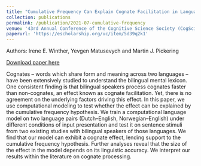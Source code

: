 ```yaml
---
title: "Cumulative Frequency Can Explain Cognate Facilitation in Language Models"
collection: publications
permalink: /publication/2021-07-cumulative-frequency
venue: '43rd Annual Conference of the Cognitive Science Society (CogSci 2021)'
paperurl: 'https://escholarship.org/uc/item/5d39q2k1'
---
```

Authors: Irene E. Winther, Yevgen Matusevych and Martin J. Pickering

[Download paper here](https://escholarship.org/uc/item/5d39q2k1)

Cognates – words which share form and meaning across two languages – have been extensively studied to understand the bilingual mental lexicon. One consistent finding is that bilingual speakers process cognates faster than non-cognates, an effect known as cognate facilitation. Yet, there is no agreement on the underlying factors driving this effect. In this paper, we use computational modeling to test whether the effect can be explained by the cumulative frequency hypothesis. We train a computational language model on two language pairs (Dutch–English, Norwegian–English) under different conditions of input presentation and test it on sentence stimuli from two existing studies with bilingual speakers of those languages. We find that our model can exhibit a cognate effect, lending support to the cumulative frequency hypothesis. Further analyses reveal that the size of the effect in the model depends on its linguistic accuracy. We interpret our results within the literature on cognate processing.
